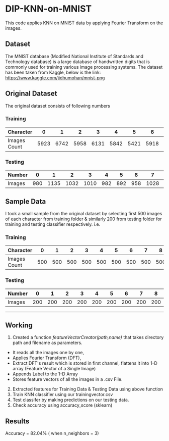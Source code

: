 # DIP-KNN-on-MNIST
This code applies KNN on MNIST data by applying Fourier Transform on the images.
## Dataset
The MNIST database (Modified National Institute of Standards and Technology database) is a large database of handwritten digits that is commonly used for training various image processing systems. The dataset has been taken from Kaggle, below is the link: </br>
https://www.kaggle.com/jidhumohan/mnist-png

## Original Dataset
The original dataset consists of following numbers

### Training
Character | 0 | 1 | 2 | 3 | 4 | 5 | 6 | 7 | 8 | 9
--- | --- | --- | --- |--- |--- |--- |--- |--- |--- |---
Images Count | 5923 | 6742 | 5958 | 6131 | 5842 | 5421 | 5918 | 6265 | 5851 | 5949 

### Testing
Number | 0 | 1 | 2 | 3 | 4 | 5 | 6 | 7 | 8 | 9
--- | --- | --- | --- |--- |--- |--- |--- |--- |--- |---
Images | 980 | 1135 | 1032 | 1010 | 982 | 892 | 958 | 1028 | 974 | 1009 


## Sample Data
I took a small sample from the original dataset by selecting first 500 images of each character from training folder & similarly 200 from testing folder for training and testing classifier respectively. i.e.

### Training
Character | 0 | 1 | 2 | 3 | 4 | 5 | 6 | 7 | 8 | 9
--- | --- | --- | --- |--- |--- |--- |--- |--- |--- |---
Images Count | 500 | 500 | 500 | 500 | 500 | 500 | 500 | 500 | 500 | 500 

### Testing
Number | 0 | 1 | 2 | 3 | 4 | 5 | 6 | 7 | 8 | 9
--- | --- | --- | --- |--- |--- |--- |--- |--- |--- |---
Images | 200 | 200 | 200 | 200 | 200 | 200 | 200 | 200 | 200 | 200 

---------
## Working
1. Created a function *featureVectorCreator(path,name)* that takes directory path and filename as parameters.

+ It reads all the images one by one,
+ Applies Fourier Transform (DFT), 
+ Extract DFT's result which is stored in first channel, flattens it into 1-D array (Feature Vector of a Single Image)
+ Appends Label to the 1-D Array 
+ Stores feature vectors of all the images in a .csv File.

2. Extracted features for Training Data & Testing Data using above function
3. Train KNN classifier using our trainingvector.csv
4. Test classifer by making predictions on our testing data.
5. Check accuracy using accuracy_score (sklearn)

## Results
Accuracy = 82.04% ( when n_neighbors = 3)
